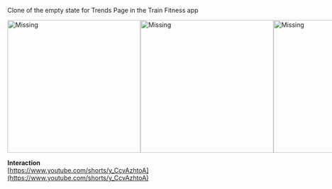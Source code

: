 Clone of the empty state for Trends Page in the Train Fitness app

<div style="display: flex;">
  <img src="https://repkeeper.s3.us-east-2.amazonaws.com/Graph.png" alt="Missing" width="300"/>
  <img src="https://repkeeper.s3.us-east-2.amazonaws.com/Stats.png" alt="Missing" width="300"/>
  <img src="https://repkeeper.s3.us-east-2.amazonaws.com/MuscleGroups.png" alt="Missing" width="300"/>
</div>

**Interaction**  
[https://www.youtube.com/shorts/y_CcvAzhtoA](https://www.youtube.com/shorts/y_CcvAzhtoA)
